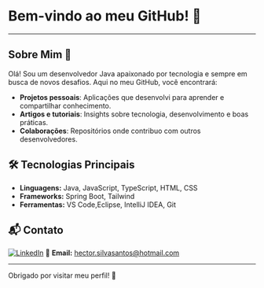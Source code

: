# Bem-vindo ao meu GitHub! 👋

---

## Sobre Mim 🌱

Olá! Sou um desenvolvedor Java apaixonado por tecnologia e sempre em busca de novos desafios. Aqui no meu GitHub, você encontrará:

- **Projetos pessoais**: Aplicações que desenvolvi para aprender e compartilhar conhecimento.
- **Artigos e tutoriais**: Insights sobre tecnologia, desenvolvimento e boas práticas.
- **Colaborações**: Repositórios onde contribuo com outros desenvolvedores.

## 🛠️ Tecnologias Principais

- **Linguagens:** Java, JavaScript, TypeScript, HTML, CSS
- **Frameworks:** Spring Boot, Tailwind
- **Ferramentas:** VS Code,Eclipse, IntelliJ IDEA, Git

## 📬 Contato

[![LinkedIn](https://img.shields.io/badge/LinkedIn-0077B5?style=for-the-badge&logo=linkedin&logoColor=white)]([https://linkedin.com/in/seuperfil](https://www.linkedin.com/in/hectorss/))  
📧 **Email:** [hector.silvasantos@hotmail.com](mailto:hector.silvasantos@hotmail.comm)

---

Obrigado por visitar meu perfil! 🚀
